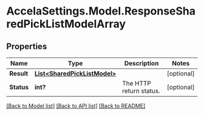 # AccelaSettings.Model.ResponseSharedPickListModelArray
## Properties

Name | Type | Description | Notes
------------ | ------------- | ------------- | -------------
**Result** | [**List&lt;SharedPickListModel&gt;**](SharedPickListModel.md) |  | [optional] 
**Status** | **int?** | The HTTP return status. | [optional] 

[[Back to Model list]](../README.md#documentation-for-models) [[Back to API list]](../README.md#documentation-for-api-endpoints) [[Back to README]](../README.md)

